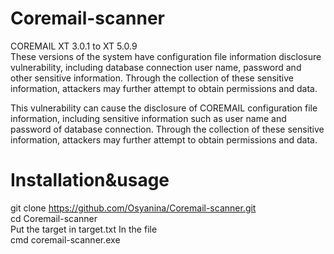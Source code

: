 # Coremail-scanner  
COREMAIL XT 3.0.1 to XT 5.0.9  
These versions of the system have configuration file information disclosure vulnerability, including database connection user name, password and other sensitive information. Through the collection of these sensitive information, attackers may further attempt to obtain permissions and data.

This vulnerability can cause the disclosure of COREMAIL configuration file information, including sensitive information such as user name and password of database connection. Through the collection of these sensitive information, attackers may further attempt to obtain permissions and data.  

# Installation&usage  
git clone https://github.com/Osyanina/Coremail-scanner.git  
cd Coremail-scanner  
Put the target in target.txt In the file  
cmd coremail-scanner.exe  
